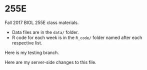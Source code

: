 # 255E

Fall 2017 BIOL 255E class materials.

* Data files are in the `data/` folder.
* R code for each week is in the `R_code/` folder named after each respective list.

Here is my testing branch. 

Here are my server-side changes to this file. 
